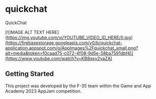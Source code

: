 # quickchat

QuickChat

[![IMAGE ALT TEXT HERE](https://img.youtube.com/vi/YOUTUBE_VIDEO_ID_HERE/0.jpg](https://firebasestorage.googleapis.com/v0/b/quickchat-application.appspot.com/o/AppImages%2Fquickchat_small.png?alt=media&token=f0caad75-c072-4f08-9d5e-58ba7591dbf4)](https://www.youtube.com/watch?v=KB8qxy2yaZA)

## Getting Started

This project was developed by the F-35 team within the Game and App Academy 2023 AppJam competition.

